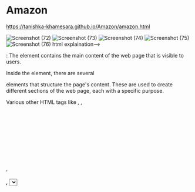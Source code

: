 # Amazon
https://tanishka-khamesara.github.io/Amazon/amazon.html

![Screenshot (72)](https://github.com/Tanishka-khamesara/Amazon/assets/127411985/403ab4b9-2ebf-4693-abca-1927df882e0d)
![Screenshot (73)](https://github.com/Tanishka-khamesara/Amazon/assets/127411985/d3e77127-99c9-41f9-af62-2116cfd1fd7c)
![Screenshot (74)](https://github.com/Tanishka-khamesara/Amazon/assets/127411985/7a9587af-5c0b-4566-be28-c073ec141d29)
![Screenshot (75)](https://github.com/Tanishka-khamesara/Amazon/assets/127411985/bdc23b33-a815-4819-947a-9544aa6b1321)
![Screenshot (76)](https://github.com/Tanishka-khamesara/Amazon/assets/127411985/1550e8cf-639d-4256-a431-c4431479b7e2)
html explaination-->
<body>: The <body> element contains the main content of the web page that is visible to users.

Inside the <body> element, there are several <section> elements that structure the page's content. These are used to create different sections of the web page, each with a specific purpose.

Various other HTML tags like <a>, <img>, <svg>, <p>, <h5>, <select>, <input>, and <ul> are used to create links, images, icons, paragraphs, headings, dropdowns, input fields, and unordered lists.

These tags are used to create the navigation bar, header, images, cards, and footer of the web page.

<footer>: The <footer> element defines the footer section of the web page, which typically contains links and information related to the website.

Throughout the document, you'll notice the use of attributes such as href, alt, height, width, and class to provide additional information or functionality to the HTML elements.

Comments: The <!-- ... --> syntax is used for adding comments in HTML. Comments are not displayed on the web page but are useful for adding notes and explanations for developers.

These are the main HTML tags and attributes used in the provided HTML code, and they are responsible for structuring and presenting the content of the web page.


![Screenshot (77)](https://github.com/Tanishka-khamesara/Amazon/assets/127411985/7af17a2d-cde7-4978-af7d-0ebecef686d5)

![Screenshot (78)](https://github.com/Tanishka-khamesara/Amazon/assets/127411985/a3668998-c485-447b-b1c5-f4d9f9f8f92c)

![Screenshot (79)](https://github.com/Tanishka-khamesara/Amazon/assets/127411985/d0225127-0cfc-42bd-b6c5-85f2c840531f)
![Screenshot (80)](https://github.com/Tanishka-khamesara/Amazon/assets/127411985/4d77bae7-9927-4369-aa2e-6c9febae3a5a)
![Screenshot (81)](https://github.com/Tanishka-khamesara/Amazon/assets/127411985/6f1b698f-5845-4bf7-98fa-e0e4f4d775a4)
![Screenshot (82)](https://github.com/Tanishka-khamesara/Amazon/assets/127411985/2239af22-8ec3-4c14-9a2d-aeb4275a3525)
![Screenshot (83)](https://github.com/Tanishka-khamesara/Amazon/assets/127411985/e45369aa-186a-4b39-b253-577b3f63c088)

@import url('https://fonts.googleapis.com/css2?family=Open+Sans:ital,wght@0,300;0,400;0,500;0,600;0,700;0,800;1,300;1,400;1,500;1,600;1,700;1,800&display=swap');: This @import rule is used to import a font from Google Fonts. It brings in the "Open Sans" font family with various weights and styles.

*: The asterisk (*) is a universal selector, and in this context, it selects all elements on the page. The following properties apply to all elements unless overridden.

margin: 0;: This property sets the margin of all elements to zero. It removes any default margin spacing between elements.

box-sizing: border-box;: This property changes the box model for all elements to "border-box." It ensures that padding and border are included in the element's total width and height, which can make layout calculations more predictable.

body: This selector targets the <body> element of the HTML document.

font-family: 'Open Sans', sans-serif;: It sets the font family for the entire page to "Open Sans" or a generic sans-serif font if "Open Sans" is unavailable.

background-color: #f3f3f3;: It sets the background color of the <body> to a light grayish color.

.navbar: This selector targets elements with the class "navbar," which is likely the top navigation bar of the webpage.

background-color: black;: It sets the background color of the navbar to black.

height: 60px;: It defines the height of the navbar.

color: white;: It sets the text color within the navbar to white.

display: flex;: It makes the elements inside the navbar behave as a flex container.

justify-content: space-between;: It evenly distributes the child elements horizontally with space between them.

align-items: center;: It vertically aligns the child elements to the center.

padding: 30px;: It adds padding around the content within the navbar.

.location, .icon, .list, .account, .cart, .selection, .selection>select, .selection>svg, .selection>input, .navbar a:hover, .header, .left, .right, .left>a, .right>a, .image, .cards, .card-1, .card-1>img, .card-1>a, .card-1:hover, .card-1:hover a, .footer-title, .footer-content, .footer-content h3, .footer-content ul, .footer-content li a, .footer-content li a:hover: These are selectors that target specific elements or classes within the HTML document, and the associated properties define various aspects of their appearance and behavior.

Properties like color, background-color, font-size, margin, padding, text-decoration, and hover states are used to style different elements and create responsive design effects.

For example, :hover is used to change the appearance of elements when a user hovers their cursor over them.

background-image, background-position, and background-size are used to style the background image of the .image section.




